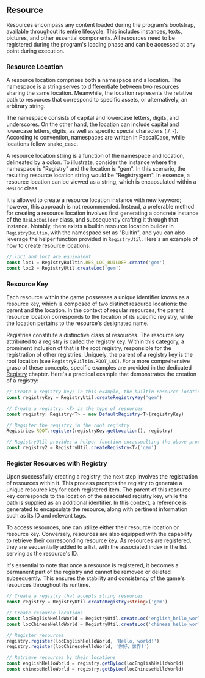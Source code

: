 ## Resource

Resources encompass any content loaded during the program's bootstrap, available throughout its entire lifecycle. This includes instances, texts, pictures, and other essential components. All resources need to be registered during the program's loading phase and can be accessed at any point during execution.

### Resource Location

A resource location comprises both a namespace and a location. The namespace is a string serves to differentiate between two resources sharing the same location. Meanwhile, the location represents the relative path to resources that correspond to specific assets, or alternatively, an arbitrary string.

The namespace consists of capital and lowercase letters, digits, and underscores. On the other hand, the location can include capital and lowercase letters, digits, as well as specific special characters (./_-). According to convention, namespaces are written in PascalCase, while locations follow snake_case.

A resource location string is a function of the namespace and location, delineated by a colon. To illustrate, consider the instance where the namespace is "Registry" and the location is "gem". In this scenario, the resulting resource location string would be "Registry:gem". In essence, a resource location can be viewed as a string, which is encapsulated within a `ResLoc` class.

It is allowed to create a resource location instance with new keyword; however, this approach is not recommended. Instead, a preferable method for creating a resource location involves first generating a concrete instance of the `ResLocBuilder` class, and subsequently crafting it through that instance. Notably, there exists a builtin resource location builder in `RegistryBuiltin`, with the namespace set as "Builtin", and you can also leverage the helper function provided in `RegistryUtil`. Here's an example of how to create resource locations:

~~~typescript
// loc1 and loc2 are equivalent
const loc1 = RegistryBuiltin.RES_LOC_BUILDER.create('gem')
const loc2 = RegistryUtil.createLoc('gem')
~~~

### Resource Key

Each resource within the game possesses a unique identifier knows as a resource key, which is composed of two distinct resource locations: the parent and the location. In the context of regular resources, the parent resource location corresponds to the location of its specific registry, while the location pertains to the resource's designated name.

Registries constitute a distinctive class of resources. The resource key attributed to a registry is called the registry key. Within this category, a prominent inclusion of that is the root registry, responsible for the registration of other registries. Uniquely, the parent of a registry key is the root location (see `RegistryBuiltin.ROOT_LOC`). For a more comprehensive grasp of these concepts, specific examples are provided in the dedicated [Registry](./registry.md) chapter. Here's a practical example that demonstrates the creation of a registry:

~~~typescript
// Create a registry key; in this example, the builtin resource location builder is used
const registryKey = RegistryUtil.createRegistryKey('gem')

// Create a registry; <T> is the type of resources
const registry: Registry<T> = new DefaultRegistry<T>(registryKey)

// Regsiter the registry in the root registry
Registries.ROOT.register(registryKey.getLocation(), registry)

// RegistryUtil provides a helper function encapsualting the above processes
const registry2 = RegistryUtil.createRegistry<T>('gem')
~~~

### Register Resources with Registry

Upon successfully creating a registry, the next step involves the registration of resources within it. This process prompts the registry to generate a unique resource key for each registered item. The parent of this resource key corresponds to the location of the associated registry key, while the path is supplied as an additional identifier. In this context, a reference is generated to encapsulate the resource, along with pertinent information such as its ID and relevant tags.

To access resources, one can utilize either their resource location or resource key. Conversely, resources are also equipped with the capability to retrieve their corresponding resource key. As resources are registered, they are sequentially added to a list, with the associated index in the list serving as the resource's ID.

It's essential to note that once a resource is registered, it becomes a permanent part of the registry and cannot be removed or deleted subsequently. This ensures the stability and consistency of the game's resources throughout its runtime.

~~~typescript
// Create a registry that accepts string resources
const registry = RegistryUtil.createRegistry<string>('gem')

// Create resource locations
const locEnglishHelloWorld = RegistryUtil.createLoc('english_hello_world')
const locChineseHelloWorld = RegistryUtil.createLoc('chinese_hello_world')

// Register resources
registry.register(locEnglishHelloWorld, 'Hello, world!')
registry.register(locChineseHelloWorld, '你好，世界!')

// Retrieve resources by their locations
const englishHelloWorld = registry.getByLoc(locEnglishHelloWorld)
const chineseHelloWorld = registry.getByLoc(locChineseHelloWorld)
~~~